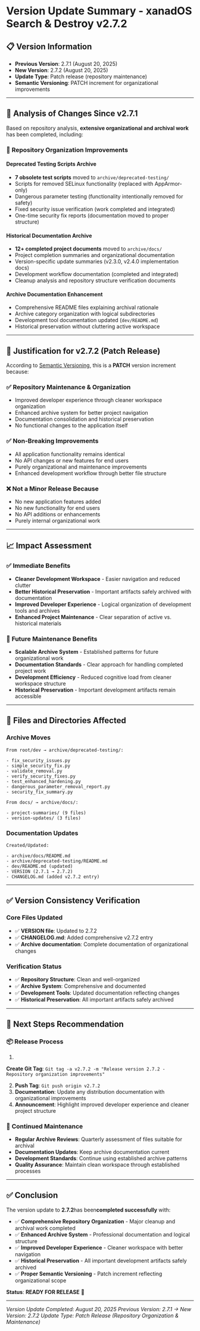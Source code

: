 # Version Update Summary - xanadOS Search & Destroy v2.7.2

## 📋 **Version Information**

- **Previous Version**: 2.7.1 (August 20, 2025)
- **New Version**: 2.7.2 (August 20, 2025)
- **Update Type**: Patch release (repository maintenance)
- **Semantic Versioning**: PATCH increment for organizational improvements

---

## 🔄 **Analysis of Changes Since v2.7.1**

Based on repository analysis, **extensive organizational and archival work** has been completed, including:

### 📁 **Repository Organization Improvements**

#### **Deprecated Testing Scripts Archive**

- **7 obsolete test scripts** moved to `archive/deprecated-testing/`
- Scripts for removed SELinux functionality (replaced with AppArmor-only)
- Dangerous parameter testing (functionality intentionally removed for safety)
- Fixed security issue verification (work completed and integrated)
- One-time security fix reports (documentation moved to proper structure)

#### **Historical Documentation Archive**

- **12+ completed project documents** moved to `archive/docs/`
- Project completion summaries and organizational documentation
- Version-specific update summaries (v2.3.0, v2.4.0 implementation docs)
- Development workflow documentation (completed and integrated)
- Cleanup analysis and repository structure verification documents

#### **Archive Documentation Enhancement**

- Comprehensive README files explaining archival rationale
- Archive category organization with logical subdirectories
- Development tool documentation updated (`dev/README.md`)
- Historical preservation without cluttering active workspace

---

## 🎯 **Justification for v2.7.2 (Patch Release)**

According to [Semantic Versioning](HTTPS://semver.org/), this is a **PATCH** version increment because:

### ✅ **Repository Maintenance & Organization**

- Improved developer experience through cleaner workspace organization
- Enhanced archive system for better project navigation
- Documentation consolidation and historical preservation
- No functional changes to the application itself

### ✅ **Non-Breaking Improvements**

- All application functionality remains identical
- No API changes or new features for end users
- Purely organizational and maintenance improvements
- Enhanced development workflow through better file structure

### ❌ **Not a Minor Release** Because

- No new application features added
- No new functionality for end users
- No API additions or enhancements
- Purely internal organizational work

---

## 📈 **Impact Assessment**

### ✅ **Immediate Benefits**

- **Cleaner Development Workspace** - Easier navigation and reduced clutter
- **Better Historical Preservation** - Important artifacts safely archived with documentation
- **Improved Developer Experience** - Logical organization of development tools and archives
- **Enhanced Project Maintenance** - Clear separation of active vs. historical materials

### 🔮 **Future Maintenance Benefits**

- **Scalable Archive System** - Established patterns for future organizational work
- **Documentation Standards** - Clear approach for handling completed project work
- **Development Efficiency** - Reduced cognitive load from cleaner workspace structure
- **Historical Preservation** - Important development artifacts remain accessible

---

## 📂 **Files and Directories Affected**

### **Archive Moves**

```text
From root/dev → archive/deprecated-testing/:

- fix_security_issues.py
- simple_security_fix.py
- validate_removal.py
- verify_security_fixes.py
- test_enhanced_hardening.py
- dangerous_parameter_removal_report.py
- security_fix_summary.py

From docs/ → archive/docs/:

- project-summaries/ (9 files)
- version-updates/ (3 files)

```

### **Documentation Updates**

```text
Created/Updated:

- archive/docs/README.md
- archive/deprecated-testing/README.md
- dev/README.md (updated)
- VERSION (2.7.1 → 2.7.2)
- CHANGELOG.md (added v2.7.2 entry)

```

---

## ✅ **Version Consistency Verification**

### **Core Files Updated**

- ✅ **VERSION file**: Updated to 2.7.2
- ✅ **CHANGELOG.md**: Added comprehensive v2.7.2 entry
- ✅ **Archive documentation**: Complete documentation of organizational changes

### **Verification Status**

- ✅ **Repository Structure**: Clean and well-organized
- ✅ **Archive System**: Comprehensive and documented
- ✅ **Development Tools**: Updated documentation reflecting changes
- ✅ **Historical Preservation**: All important artifacts safely archived

---

## 🚀 **Next Steps Recommendation**

### 📦 **Release Process**

1.
**Create Git Tag**: `Git tag -a v2.7.2 -m "Release version 2.7.2 - Repository organization improvements"`

2. **Push Tag**: `Git push origin v2.7.2`
3. **Documentation**: Update any distribution documentation with organizational improvements
4. **Announcement**: Highlight improved developer experience and cleaner project structure

### 🔄 **Continued Maintenance**

- **Regular Archive Reviews**: Quarterly assessment of files suitable for archival
- **Documentation Updates**: Keep archive documentation current
- **Development Standards**: Continue using established archive patterns
- **Quality Assurance**: Maintain clean workspace through established processes

---

## ✅ **Conclusion**

The version update to **2.7.2**has been**completed successfully** with:

- ✅ **Comprehensive Repository Organization** - Major cleanup and archival work completed
- ✅ **Enhanced Archive System** - Professional documentation and logical structure
- ✅ **Improved Developer Experience** - Cleaner workspace with better navigation
- ✅ **Historical Preservation** - All important development artifacts safely archived
- ✅ **Proper Semantic Versioning** - Patch increment reflecting organizational scope

**Status**: **READY FOR RELEASE** 🚀

---

_Version Update Completed: August 20, 2025_
_Previous Version: 2.7.1 → New Version: 2.7.2_
_Update Type: Patch Release (Repository Organization & Maintenance)_

